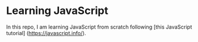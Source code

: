 # Learning JavaScript

In this repo, I am learning JavaScript from scratch 
following [this JavaScript tutorial] (https://javascript.info/).